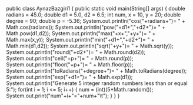 public class AynazBazgiri1 {
   public static void main(String[] args) {
      double radians = 45.0;
      double d1 = 5.0, d2 = 6.5;
      int num, x = 10, y = 20;
      double degree = 90;
      double p = -5.36; System.out.println("cos("+radians+")= " + Math.cos(radians));
 System.out.println("pow("+d1+","+d2+")= " + Math.pow(d1,d2)); System.out.println("max("+x+","+y+")= " + Math.max(x,y)); System.out.println("min("+d1+","+d2+")= " + Math.min(d1,d2));
      System.out.println("sqrt("+y+")= " + Math.sqrt(y));
   System.out.println("round("+d2+")= " + Math.round(d2));
      System.out.println("ceil("+p+")= " + Math.round(p));
      System.out.println("floor("+p+")= " + Math.floor(p)); System.out.println("toRadians("+degree+")= " + Math.toRadians(degree));
      System.out.println("exp("+d1+")= " + Math.exp(d1));
      System.out.println("Generate 5 integer random numbers less than or equal 5:");
      for(int i = 1; i <= 5; i++)
      {
          num = (int)(5*Math.random()); System.out.print("num"+i+"="+num+"\t");
      }
   }
}
